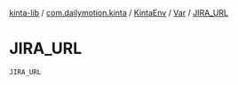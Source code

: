 [kinta-lib](../../../index.md) / [com.dailymotion.kinta](../../index.md) / [KintaEnv](../index.md) / [Var](index.md) / [JIRA_URL](./-j-i-r-a_-u-r-l.md)

# JIRA_URL

`JIRA_URL`